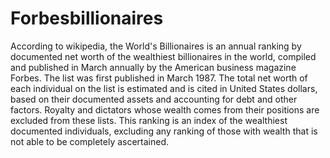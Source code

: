 # Forbesbillionaires
According to wikipedia, the World's Billionaires is an annual ranking by documented net worth of the wealthiest billionaires in the world, 
compiled and published in March annually by the American business magazine Forbes. The list was first published in March 1987. 
The total net worth of each individual on the list is estimated and is cited in United States dollars, based on their documented assets and accounting for
debt and other factors. Royalty and dictators whose wealth comes from their positions are excluded from these lists. 
This ranking is an index of the wealthiest documented individuals, excluding any ranking of those with wealth that is not able to be completely ascertained.
